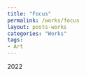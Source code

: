 ```yaml
---
title: "Focus"
permalink: /works/focus
layout: posts-works
categories: "Works"
tags:
- Art
---
```

2022